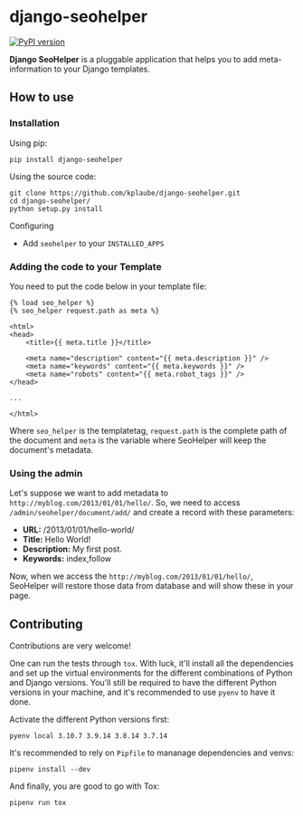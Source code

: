# django-seohelper

[![PyPI version](https://badge.fury.io/py/django-seohelper.png)](http://badge.fury.io/py/django-seohelper)

**Django SeoHelper** is a pluggable application that helps you to add
meta-information to your Django templates.

## How to use

### Installation

Using pip:

    pip install django-seohelper

Using the source code:

    git clone https://github.com/kplaube/django-seohelper.git
    cd django-seohelper/
    python setup.py install

Configuring

- Add `seohelper` to your `INSTALLED_APPS`

### Adding the code to your Template

You need to put the code below in your template file:

    {% load seo_helper %}
    {% seo_helper request.path as meta %}

    <html>
    <head>
        <title>{{ meta.title }}</title>

        <meta name="description" content="{{ meta.description }}" />
        <meta name="keywords" content="{{ meta.keywords }}" />
        <meta name="robots" content="{{ meta.robot_tags }}" />
    </head>

    ...

    </html>

Where `seo_helper` is the templatetag, `request.path` is the complete path of the document and `meta` is the variable where SeoHelper will keep the document's metadata.

### Using the admin

Let's suppose we want to add metadata to `http://myblog.com/2013/01/01/hello/`. So,
we need to access `/admin/seohelper/document/add/` and create a record with these parameters:

- **URL:** /2013/01/01/hello-world/
- **Title:** Hello World!
- **Description:** My first post.
- **Keywords:** index,follow

Now, when we access the `http://myblog.com/2013/01/01/hello/`, SeoHelper will restore those data from database and will show these in your page.

## Contributing

Contributions are very welcome!

One can run the tests through `tox`. With luck, it'll
install all the dependencies and set up the virtual environments for the different
combinations of Python and Django versions. You'll still be required to have the
different Python versions in your machine, and it's recommended to use `pyenv` to
have it done.

Activate the different Python versions first:

    pyenv local 3.10.7 3.9.14 3.8.14 3.7.14

It's recommended to rely on `Pipfile` to mananage dependencies and venvs:

    pipenv install --dev

And finally, you are good to go with Tox:

    pipenv run tox